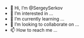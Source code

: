 - 👋 Hi, I’m @SergeySerkov
- 👀 I’m interested in ...
- 🌱 I’m currently learning ...
- 💞️ I’m looking to collaborate on ...
- 📫 How to reach me ...

<!---
SergeySerkov/SergeySerkov is a ✨ special ✨ repository because its `README.md` (this file) appears on your GitHub profile.
You can click the Preview link to take a look at your changes.
--->
